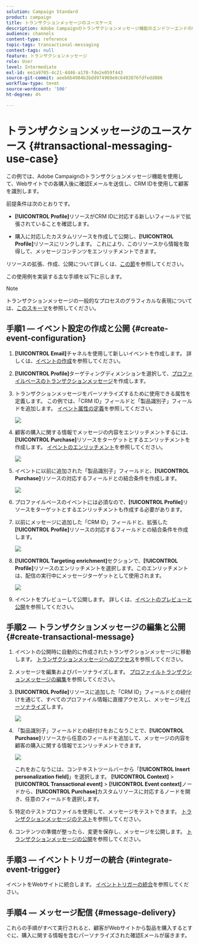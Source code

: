 ```yaml
---
solution: Campaign Standard
product: campaign
title: トランザクションメッセージのユースケース
description: Adobe Campaignのトランザクションメッセージ機能のエンドツーエンドの例を紹介します。
audience: channels
content-type: reference
topic-tags: transactional-messaging
context-tags: null
feature: トランザクションメッセージ
role: User
level: Intermediate
exl-id: ee1a9705-4c21-4d46-a178-fde2e059f443
source-git-commit: aeeb6b4984b3bdd974960e8c6403876fdfedd886
workflow-type: tm+mt
source-wordcount: '506'
ht-degree: 4%

---
```


# トランザクションメッセージのユースケース {#transactional-messaging-use-case}

この例では、Adobe Campaignのトランザクションメッセージ機能を使用して、Webサイトでの各購入後に確認Eメールを送信し、CRM IDを使用して顧客を識別します。

前提条件は次のとおりです。

* **[!UICONTROL Profile]**&#x200B;リソースがCRM IDに対応する新しいフィールドで拡張されていることを確認します。

* 購入に対応したカスタムリソースを作成して公開し、**[!UICONTROL Profile]**&#x200B;リソースにリンクします。 これにより、このリソースから情報を取得して、メッセージコンテンツをエンリッチメントできます。

リソースの拡張、作成、公開について詳しくは、[この節](../../developing/using/key-steps-to-add-a-resource.md)を参照してください。

この使用例を実装する主な手順を以下に示します。

>[!NOTE]
>
>トランザクションメッセージの一般的なプロセスのグラフィカルな表現については、[このスキーマ](../../channels/using/getting-started-with-transactional-msg.md#key-steps)を参照してください。

## 手順1 — イベント設定の作成と公開 {#create-event-configuration}

1. **[!UICONTROL Email]**&#x200B;チャネルを使用して新しいイベントを作成します。 詳しくは、[イベントの作成](../../channels/using/configuring-transactional-event.md#creating-an-event)を参照してください。

1. **[!UICONTROL Profile]**&#x200B;ターゲティングディメンションを選択して、[プロファイルベースのトランザクションメッセージ](../../channels/using/configuring-transactional-event.md#profile-based-transactional-messages)を作成します。

1. トランザクションメッセージをパーソナライズするために使用できる属性を定義します。 この例では、「CRM ID」フィールドと「製品識別子」フィールドを追加します。 [イベント属性の定義](../../channels/using/configuring-transactional-event.md#defining-the-event-attributes)を参照してください。

   ![](assets/message-center_usecase1.png)

1. 顧客の購入に関する情報でメッセージの内容をエンリッチメントするには、**[!UICONTROL Purchase]**&#x200B;リソースをターゲットとするエンリッチメントを作成します。 [イベントのエンリッチメント](../../channels/using/configuring-transactional-event.md#enriching-the-transactional-message-content)を参照してください。

   ![](assets/message-center_usecase2.png)

1. イベントに以前に追加された「製品識別子」フィールドと、**[!UICONTROL Purchase]**&#x200B;リソースの対応するフィールドとの結合条件を作成します。

   ![](assets/message-center_usecase3.png)

1. プロファイルベースのイベントには必須なので、**[!UICONTROL Profile]**&#x200B;リソースをターゲットとするエンリッチメントも作成する必要があります。

1. 以前にメッセージに追加した「CRM ID」フィールドと、拡張した&#x200B;**[!UICONTROL Profile]**&#x200B;リソースの対応するフィールドとの結合条件を作成します。<!--What's the purpose to have created a CRM ID for this event and to have the CRM ID as a join condition? could it be any other field provided you created it in the event?-->

   ![](assets/message-center_usecase4.png)

1. **[!UICONTROL Targeting enrichment]**&#x200B;セクションで、**[!UICONTROL Profile]**&#x200B;リソースのエンリッチメントを選択します。このエンリッチメントは、配信の実行中にメッセージターゲットとして使用されます。

   ![](assets/message-center_usecase5.png)

1. イベントをプレビューして公開します。 詳しくは、[イベントのプレビューと公開](../../channels/using/publishing-transactional-event.md#previewing-and-publishing-the-event)を参照してください。

## 手順2 — トランザクションメッセージの編集と公開 {#create-transactional-message}

1. イベントの公開時に自動的に作成されたトランザクションメッセージに移動します。 [トランザクションメッセージへのアクセス](../../channels/using/editing-transactional-message.md#accessing-transactional-messages)を参照してください。

1. メッセージを編集およびパーソナライズします。 [プロファイルトランザクションメッセージの編集](../../channels/using/editing-transactional-message.md#editing-profile-transactional-message)を参照してください。

1. **[!UICONTROL Profile]**&#x200B;リソースに追加した「CRM ID」フィールドとの紐付けを通じて、すべてのプロファイル情報に直接アクセスし、メッセージを[パーソナライズ](../../designing/using/personalization.md#inserting-a-personalization-field)します。

   ![](assets/message-center_usecase6.png)

1. 「製品識別子」フィールドとの紐付けをおこなうことで、**[!UICONTROL Purchase]**&#x200B;リソースから任意のフィールドを追加して、メッセージの内容を顧客の購入に関する情報でエンリッチメントできます。

   ![](assets/message-center_usecase7.png)

   これをおこなうには、コンテキストツールバーから「**[!UICONTROL Insert personalization field]**」を選択します。 **[!UICONTROL Context]** > **[!UICONTROL Transactional event]** > **[!UICONTROL Event context]**&#x200B;ノードから、**[!UICONTROL Purchase]**&#x200B;カスタムリソースに対応するノードを開き、任意のフィールドを選択します。

1. 特定のテストプロファイルを使用して、メッセージをテストできます。 [トランザクションメッセージのテスト](../../channels/using/testing-transactional-message.md#testing-a-transactional-message)を参照してください。

1. コンテンツの準備が整ったら、変更を保存し、メッセージを公開します。 [トランザクションメッセージの公開](../../channels/using/publishing-transactional-message.md#publishing-a-transactional-message)を参照してください。

## 手順3 — イベントトリガーの統合 {#integrate-event-trigger}

イベントをWebサイトに統合します。 [イベントトリガーの統合](../../channels/using/getting-started-with-transactional-msg.md#integrate-event-trigger)を参照してください。

## 手順4 — メッセージ配信 {#message-delivery}

これらの手順がすべて実行されると、顧客がWebサイトから製品を購入するとすぐに、購入に関する情報を含むパーソナライズされた確認Eメールが届きます。
